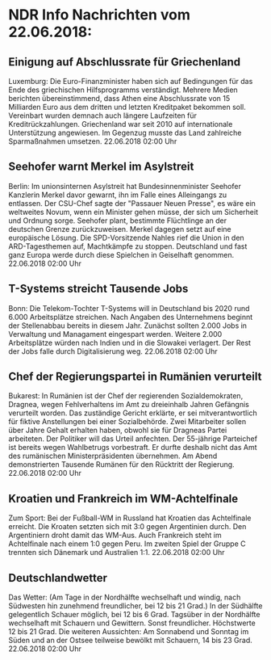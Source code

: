# NDR Info Nachrichten vom 22.06.2018:


## Einigung auf Abschlussrate für Griechenland
Luxemburg: Die Euro-Finanzminister haben sich auf Bedingungen für das Ende des griechischen Hilfsprogramms verständigt. Mehrere Medien berichten übereinstimmend, dass Athen eine Abschlussrate von 15 Milliarden Euro aus dem dritten und letzten Kreditpaket bekommen soll. Vereinbart wurden demnach auch längere Laufzeiten für Kreditrückzahlungen. Griechenland war seit 2010 auf internationale Unterstützung angewiesen. Im Gegenzug musste das Land zahlreiche Sparmaßnahmen umsetzen. 22.06.2018 02:00 Uhr 

## Seehofer warnt Merkel im Asylstreit
Berlin: Im unionsinternen Asylstreit hat Bundesinnenminister Seehofer Kanzlerin Merkel davor gewarnt, ihn im Falle eines Alleingangs zu entlassen. Der CSU-Chef sagte der "Passauer Neuen Presse", es wäre ein weltweites Novum, wenn ein Minister gehen müsse, der sich um Sicherheit und Ordnung sorge. Seehofer plant, bestimmte Flüchtlinge an der deutschen Grenze zurückzuweisen. Merkel dagegen setzt auf eine europäische Lösung. Die SPD-Vorsitzende Nahles rief die Union in den ARD-Tagesthemen auf, Machtkämpfe zu stoppen. Deutschland und fast ganz Europa werde durch diese Spielchen in Geiselhaft genommen. 22.06.2018 02:00 Uhr 

## T-Systems streicht Tausende Jobs
Bonn: Die Telekom-Tochter T-Systems will in Deutschland bis 2020 rund 6.000 Arbeitsplätze streichen. Nach Angaben des Unternehmens beginnt der Stellenabbau bereits in diesem Jahr. Zunächst sollten 2.000 Jobs in Verwaltung und Managament eingespart werden. Weitere 2.000 Arbeitsplätze würden nach Indien und in die Slowakei verlagert. Der Rest der Jobs falle durch Digitalisierung weg. 22.06.2018 02:00 Uhr 

## Chef der Regierungspartei in Rumänien verurteilt
Bukarest: In Rumänien ist der Chef der regierenden Sozialdemokraten, Dragnea, wegen Fehlverhaltens im Amt zu dreieinhalb Jahren Gefängnis verurteilt worden. Das zuständige Gericht erklärte, er sei mitverantwortlich für fiktive Anstellungen bei einer Sozialbehörde. Zwei Mitarbeiter sollen über Jahre Gehalt erhalten haben, obwohl sie für Dragneas Partei arbeiteten. Der Politiker will das Urteil anfechten. Der 55-jährige Parteichef ist bereits wegen Wahlbetrugs vorbestraft. Er durfte deshalb nicht das Amt des rumänischen Ministerpräsidenten übernehmen. Am Abend demonstrierten Tausende Rumänen für den Rücktritt der Regierung. 22.06.2018 02:00 Uhr 

## Kroatien und Frankreich im WM-Achtelfinale
Zum Sport: Bei der Fußball-WM in Russland hat Kroatien das Achtelfinale erreicht. Die Kroaten setzten sich mit 3:0 gegen Argentinien durch. Den Argentiniern droht damit das
WM-Aus. Auch Frankreich steht im Achtelfinale nach einem 1:0 gegen Peru. Im zweiten Spiel der Gruppe C trennten sich Dänemark und Australien 1:1. 22.06.2018 02:00 Uhr 

## Deutschlandwetter
Das Wetter:
(Am Tage in der Nordhälfte wechselhaft und windig, nach Südwesten hin zunehmend freundlicher, bei 12 bis 21 Grad.) In der Südhälfte gelegentlich Schauer möglich, bei 12 bis 6 Grad. Tagsüber in der Nordhälfte wechselhaft mit Schauern und Gewittern. Sonst freundlicher. Höchstwerte 12 bis 21 Grad. Die weiteren Aussichten: Am Sonnabend und Sonntag im Süden und an der Ostsee teilweise bewölkt mit Schauern, 14 bis 23 Grad. 22.06.2018 02:00 Uhr 
